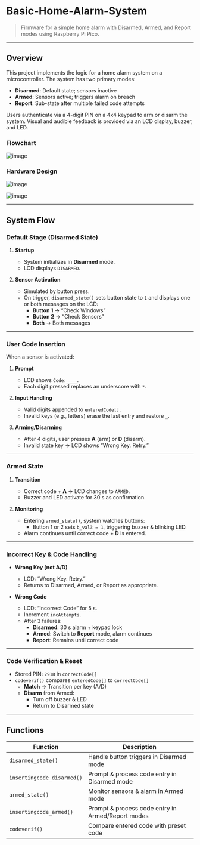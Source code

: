 # Basic-Home-Alarm-System

> Firmware for a simple home alarm with Disarmed, Armed, and Report modes using Raspberry Pi Pico.

---

## Overview

This project implements the logic for a home alarm system on a microcontroller. The system has two primary modes:

- **Disarmed**: Default state; sensors inactive  
- **Armed**: Sensors active; triggers alarm on breach  
- **Report**: Sub-state after multiple failed code attempts

Users authenticate via a 4-digit PIN on a 4x4 keypad to arm or disarm the system. Visual and audible feedback is provided via an LCD display, buzzer, and LED.

### Flowchart

![image](https://github.com/user-attachments/assets/e67a7e7e-4bf6-4f3a-a50c-14207301e46c)

### Hardware Design

![image](https://github.com/user-attachments/assets/8fa199d2-aa06-4cc8-899b-587f2f35457d)

![image](https://github.com/user-attachments/assets/76277aa3-c387-4f2a-99fa-6e2435dcb794)

---

## System Flow

### Default Stage (Disarmed State)

1. **Startup**  
   - System initializes in **Disarmed** mode.  
   - LCD displays `DISARMED`.  

2. **Sensor Activation**  
   - Simulated by button press.  
   - On trigger, `disarmed_state()` sets button state to `1` and displays one or both messages on the LCD:
     - **Button 1** → “Check Windows”  
     - **Button 2** → “Check Sensors”  
     - **Both** → Both messages  

---

### User Code Insertion

When a sensor is activated:

1. **Prompt**  
   - LCD shows `Code:____`.  
   - Each digit pressed replaces an underscore with `*`.  

2. **Input Handling**  
   - Valid digits appended to `enteredCode[]`.  
   - Invalid keys (e.g., letters) erase the last entry and restore `_`.  

3. **Arming/Disarming**  
   - After 4 digits, user presses **A** (arm) or **D** (disarm).  
   - Invalid state key → LCD shows “Wrong Key. Retry.”  

---

### Armed State

1. **Transition**  
   - Correct code + **A** → LCD changes to `ARMED`.  
   - Buzzer and LED activate for 30 s as confirmation.  

2. **Monitoring**  
   - Entering `armed_state()`, system watches buttons:  
     - Button 1 or 2 sets `b_val3 = 1`, triggering buzzer & blinking LED.  
   - Alarm continues until correct code + **D** is entered.

---

### Incorrect Key & Code Handling

- **Wrong Key (not A/D)**  
  - LCD: “Wrong Key. Retry.”  
  - Returns to Disarmed, Armed, or Report as appropriate.

- **Wrong Code**  
  - LCD: “Incorrect Code” for 5 s.  
  - Increment `incAttempts`.  
  - After 3 failures:
    - **Disarmed**: 30 s alarm + keypad lock  
    - **Armed**: Switch to **Report** mode, alarm continues  
    - **Report**: Remains until correct code

---

### Code Verification & Reset

- Stored PIN: `2918` in `correctCode[]`  
- `codeverif()` compares `enteredCode[]` to `correctCode[]`  
  - **Match** → Transition per key (A/D)  
  - **Disarm** from Armed:
    - Turn off buzzer & LED  
    - Return to Disarmed state

---

## Functions

| Function                   | Description                                          |
|----------------------------|------------------------------------------------------|
| `disarmed_state()`         | Handle button triggers in Disarmed mode              |
| `insertingcode_disarmed()` | Prompt & process code entry in Disarmed mode         |
| `armed_state()`            | Monitor sensors & alarm in Armed mode                |
| `insertingcode_armed()`    | Prompt & process code entry in Armed/Report modes    |
| `codeverif()`              | Compare entered code with preset code                |



